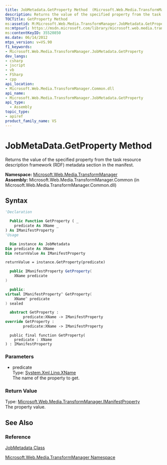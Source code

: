 ```yaml
---
title: JobMetadata.GetProperty Method  (Microsoft.Web.Media.TransformManager)
description: Returns the value of the specified property from the task resource description framework (RDF) metadata section in the manifest.
TOCTitle: GetProperty Method
ms:assetid: M:Microsoft.Web.Media.TransformManager.JobMetadata.GetProperty(System.Xml.Linq.XName)
ms:mtpsurl: https://msdn.microsoft.com/library/microsoft.web.media.transformmanager.jobmetadata.getproperty(v=VS.90)
ms:contentKeyID: 35520850
ms.date: 06/14/2012
mtps_version: v=VS.90
f1_keywords:
- Microsoft.Web.Media.TransformManager.JobMetadata.GetProperty
dev_langs:
- csharp
- jscript
- vb
- FSharp
- cpp
api_location:
- Microsoft.Web.Media.TransformManager.Common.dll
api_name:
- Microsoft.Web.Media.TransformManager.JobMetadata.GetProperty
api_type:
  - Assembly
topic_type:
- apiref
product_family_name: VS
---
```


# JobMetaData.GetProperty Method

Returns the value of the specified property from the task resource description framework (RDF) metadata section in the manifest.

**Namespace:**  [Microsoft.Web.Media.TransformManager](microsoft-web-media-transformmanager-namespace.md)  
**Assembly:**  Microsoft.Web.Media.TransformManager.Common (in Microsoft.Web.Media.TransformManager.Common.dll)

## Syntax

```vb
'Declaration

  Public Function GetProperty ( _
    predicate As XName _
) As IManifestProperty
'Usage

  Dim instance As JobMetadata
Dim predicate As XName
Dim returnValue As IManifestProperty

returnValue = instance.GetProperty(predicate)
```

```csharp
  public IManifestProperty GetProperty(
    XName predicate
)
```

```cpp
  public:
virtual IManifestProperty^ GetProperty(
    XName^ predicate
) sealed
```

``` fsharp
  abstract GetProperty : 
        predicate:XName -> IManifestProperty 
override GetProperty : 
        predicate:XName -> IManifestProperty 
```

```jscript
  public final function GetProperty(
    predicate : XName
) : IManifestProperty
```

### Parameters

  - predicate  
    Type: [System.Xml.Linq.XName](https://msdn.microsoft.com/library/bb347810)  
    The name of the property to get.  

### Return Value

Type: [Microsoft.Web.Media.TransformManager.IManifestProperty](imanifestproperty-interface-microsoft-web-media-transformmanager.md)  
The property value.  

## See Also

### Reference

[JobMetadata Class](jobmetadata-class-microsoft-web-media-transformmanager.md)

[Microsoft.Web.Media.TransformManager Namespace](microsoft-web-media-transformmanager-namespace.md)
